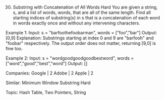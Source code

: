 30. Substring with Concatenation of All Words
Hard
You are given a string, s, and a list of words, words, that are all of the same length. Find all starting indices of substring(s) in s that is a concatenation of each word in words exactly once and without any intervening characters.

Example 1:
Input:
  s = "barfoothefoobarman",
  words = ["foo","bar"]
Output: [0,9]
Explanation: Substrings starting at index 0 and 9 are "barfooh" and "foobar" respectively.
The output order does not matter, returning [9,0] is fine too.

Example 2:
Input:
  s = "wordgoodgoodgoodbestword",
  words = ["word","good","best","word"]
Output: []

Companies: Google | 2 Adobe | 2 Apple | 2 

Similar: Minimum Window Substring Hard

Topic: Hash Table, Two Pointers, String
